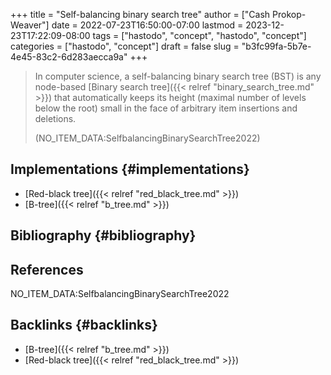 +++
title = "Self-balancing binary search tree"
author = ["Cash Prokop-Weaver"]
date = 2022-07-23T16:50:00-07:00
lastmod = 2023-12-23T17:22:09-08:00
tags = ["hastodo", "concept", "hastodo", "concept"]
categories = ["hastodo", "concept"]
draft = false
slug = "b3fc99fa-5b7e-4e45-83c2-6d283aecca9a"
+++

> In computer science, a self-balancing binary search tree (BST) is any node-based [Binary search tree]({{< relref "binary_search_tree.md" >}}) that automatically keeps its height (maximal number of levels below the root) small in the face of arbitrary item insertions and deletions.
>
> (NO_ITEM_DATA:SelfbalancingBinarySearchTree2022)


## Implementations {#implementations}

-   [Red-black tree]({{< relref "red_black_tree.md" >}})
-   [B-tree]({{< relref "b_tree.md" >}})


## Bibliography {#bibliography}

## References

<style>.csl-entry{text-indent: -1.5em; margin-left: 1.5em;}</style><div class="csl-bib-body">
  <div class="csl-entry">NO_ITEM_DATA:SelfbalancingBinarySearchTree2022</div>
</div>



## Backlinks {#backlinks}

-   [B-tree]({{< relref "b_tree.md" >}})
-   [Red-black tree]({{< relref "red_black_tree.md" >}})
